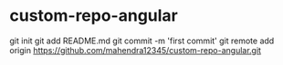 # custom-repo-angular

git init
git add README.md
git commit -m 'first commit'
git remote add origin https://github.com/mahendra12345/custom-repo-angular.git
